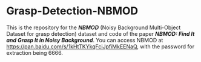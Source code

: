 # Grasp-Detection-NBMOD
This is the repository for the ***NBMOD*** (Noisy Background Multi-Object Dataset for grasp detection) dataset and code of the paper ***NBMOD: Find It and Grasp It in Noisy Background***.
You can access NBMOD at https://pan.baidu.com/s/1kHtTKYkqFciJpfiMkEENaQ, with the password for extraction being 6666.

